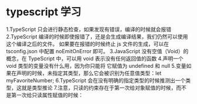 # typescript 学习
1.TypeScript 只会进行静态检查，如果发现有错误，编译的时候就会报错
2.TypeScript 编译的时候即使报错了，还是会生成编译结果，我们仍然可以使用这个编译之后的文件。
  如果要在报错的时候终止 js 文件的生成，可以在 tsconfig.json 中配置 noEmitOnError 即可。
3.JavaScript 没有空值（Void）的概念，在 TypeScript 中，可以用 void 表示没有任何返回值的函数
4.声明一个 void 类型的变量没有什么用，因为你只能将  它赋值为 undefined 和 null
5.变量如果在声明的时候，未指定其类型，那么它会被识别为任意值类型：let myFavoriteNumber;
6.TypeScript 会在没有明确的指定类型的时候推测出一个类型，这就是类型推论
7.注意，只读的约束存在于第一次给对象赋值的时候，而不是第一次给只读属性赋值的时候：
